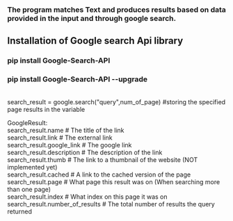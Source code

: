 ### The program matches Text and produces results based on data provided in the input and through google search.


## Installation of Google search Api library

### pip install Google-Search-API
### pip install Google-Search-API --upgrade
<br />
search_result = google.search("query",num_of_page) #storing the specified page results in the variable
<br />
<p>
GoogleResult: <br />
    search_result.name # The title of the link<br />
    search_result.link # The external link<br />
    search_result.google_link # The google link<br />
    search_result.description # The description of the link<br />
    search_result.thumb # The link to a thumbnail of the website (NOT implemented yet)<br />
    search_result.cached # A link to the cached version of the page<br />
    search_result.page # What page this result was on (When searching more than one page)<br />
    search_result.index # What index on this page it was on<br />
    search_result.number_of_results # The total number of results the query returned<br />
</p>
